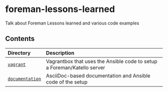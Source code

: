 # foreman-lessons-learned

Talk about Foreman Lessons learned and various code examples 

## Contents

| Directory | Description |
| :-------- | :---------- |
| [`vagrant`](vagrant) | Vagrantbox that uses the Ansible code to setup a Foreman/Katello server |
| [`documentation`](documentation) | AsciiDoc-based documentation and Ansible code of the setup |
